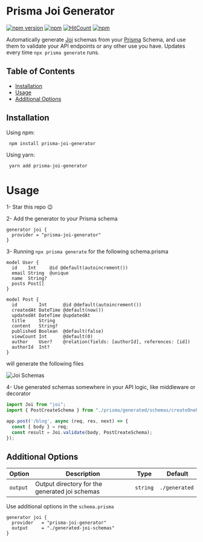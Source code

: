 # Prisma Joi Generator

[![npm version](https://badge.fury.io/js/prisma-joi-generator.svg)](https://badge.fury.io/js/prisma-joi-generator)
[![npm](https://img.shields.io/npm/dt/prisma-joi-generator.svg)](https://www.npmjs.com/package/prisma-joi-generator)
[![HitCount](https://hits.dwyl.com/omar-dulaimi/prisma-joi-generator.svg?style=flat)](http://hits.dwyl.com/omar-dulaimi/prisma-joi-generator)
[![npm](https://img.shields.io/npm/l/prisma-joi-generator.svg)](LICENSE)

Automatically generate [Joi](https://joi.dev/api) schemas from your [Prisma](https://github.com/prisma/prisma) Schema, and use them to validate your API endpoints or any other use you have. Updates every time `npx prisma generate` runs.

## Table of Contents

- [Installation](#installing)
- [Usage](#usage)
- [Additional Options](#additional-options)

## Installation

Using npm:

```bash
 npm install prisma-joi-generator
```

Using yarn:

```bash
 yarn add prisma-joi-generator
```

# Usage

1- Star this repo 😉 

2- Add the generator to your Prisma schema

```prisma
generator joi {
  provider = "prisma-joi-generator"
}
```

3- Running `npx prisma generate` for the following schema.prisma

```prisma
model User {
  id    Int     @id @default(autoincrement())
  email String  @unique
  name  String?
  posts Post[]
}

model Post {
  id        Int      @id @default(autoincrement())
  createdAt DateTime @default(now())
  updatedAt DateTime @updatedAt
  title     String
  content   String?
  published Boolean  @default(false)
  viewCount Int      @default(0)
  author    User?    @relation(fields: [authorId], references: [id])
  authorId  Int?
}
```

will generate the following files

![Joi Schemas](https://raw.githubusercontent.com/omar-dulaimi/prisma-joi-generator/master/joiSchemas.png)


4- Use generated schemas somewhere in your API logic, like middleware or decorator

```ts
import Joi from "joi";
import { PostCreateSchema } from "./prisma/generated/schemas/createOnePost.schema.ts";

app.post('/blog', async (req, res, next) => { 
  const { body } = req; 
  const result = Joi.validate(body, PostCreateSchema); 
});
```

## Additional Options

| Option                |  Description                                    | Type      |  Default      |
| --------------------- | ----------------------------------------------- | --------- | ------------- |
| `output`              | Output directory for the generated joi schemas  | `string`  | `./generated` |


Use additional options in the `schema.prisma`

```prisma
generator joi {
  provider   = "prisma-joi-generator"
  output     = "./generated-joi-schemas"
}
```
